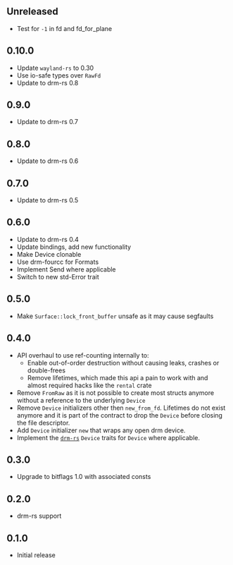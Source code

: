 ## Unreleased

- Test for `-1` in fd and fd_for_plane

## 0.10.0

- Update `wayland-rs` to 0.30
- Use io-safe types over `RawFd`
- Update to drm-rs 0.8

## 0.9.0

- Update to drm-rs 0.7

## 0.8.0

- Update to drm-rs 0.6

## 0.7.0

- Update to drm-rs 0.5

## 0.6.0

- Update to drm-rs 0.4
- Update bindings, add new functionality
- Make Device clonable
- Use drm-fourcc for Formats
- Implement Send where applicable
- Switch to new std-Error trait

## 0.5.0

- Make `Surface::lock_front_buffer` unsafe as it may cause segfaults

## 0.4.0

- API overhaul to use ref-counting internally to:
  - Enable out-of-order destruction without causing leaks, crashes or double-frees
  - Remove lifetimes, which made this api a pain to work with and almost required hacks like the `rental` crate
- Remove `FromRaw` as it is not possible to create most structs anymore without a reference to the underlying `Device`
- Remove `Device` initializers other then `new_from_fd`. Lifetimes do not exist anymore and it is part of the contract to drop the `Device` before closing the file descriptor.
- Add `Device` initializer `new` that wraps any open drm device.
- Implement the [`drm-rs`](https://github.com/Smithay/drm-rs) `Device` traits for `Device` where applicable.

## 0.3.0

- Upgrade to bitflags 1.0 with associated consts

## 0.2.0

- drm-rs support

## 0.1.0

- Initial release
